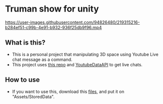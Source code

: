 # Truman show for unity
https://user-images.githubusercontent.com/94826480/219315216-b284ef51-c99b-4e91-b932-936f25db9f96.mp4
## What is this?
- This is a personal project that manipulating 3D space using Youtube Live chat message as a command.
- This project uses [this repo](https://github.com/ubiquitous-o/YoutubeLive_API) and [YoutubeDataAPI](https://developers.google.com/youtube/v3/live/docs/liveChatMessages) to get live chats.

## How to use
- If you want to use this, download this [files](https://drive.google.com/file/d/18ZOB5p-u5XzOIB6sbeMr1GK0gTOOCZGi/view?usp=sharing), and put it on "Assets/StoredData".